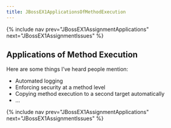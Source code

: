 ```yaml
---
title: JBossEX1ApplicationsOfMethodExecution
---
```

{% include nav prev="JBossEX1AssignmentApplications" next="JBossEX1AssignmentIssues" %}

## Applications of Method Execution
Here are some things I’ve heard people mention:
* Automated logging
* Enforcing security at a method level
* Copying method execution to a second target automatically
* …

{% include nav prev="JBossEX1AssignmentApplications" next="JBossEX1AssignmentIssues" %}
